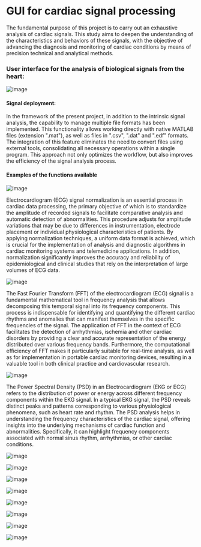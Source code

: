 # GUI for cardiac signal processing


The fundamental purpose of this project is to carry out an exhaustive analysis of cardiac signals. This study aims to deepen the understanding of the characteristics and behaviors of these signals, with the objective of advancing the diagnosis and monitoring of cardiac conditions by means of precision technical and analytical methods.

### User interface for the analysis of biological signals from the heart:

![image](https://github.com/ORYEPA/GUI-for-cardiac-signal-processing/assets/85662258/37b84440-fd46-4267-bfc1-6e1b45e68411)


#### Signal deployment:

In the framework of the present project, in addition to the intrinsic signal analysis, the capability to manage multiple file formats has been implemented. This functionality allows working directly with native MATLAB files (extension ".mat"), as well as files in ".csv", ".dat" and ".edf" formats. The integration of this feature eliminates the need to convert files using external tools, consolidating all necessary operations within a single program. This approach not only optimizes the workflow, but also improves the efficiency of the signal analysis process.


#### Examples of the functions available

![image](https://github.com/ORYEPA/GUI-for-cardiac-signal-processing/assets/85662258/7c51a728-2a8c-4956-a561-3fc28478c2fc)

Electrocardiogram (ECG) signal normalization is an essential process in cardiac data processing, the primary objective of which is to standardize the amplitude of recorded signals to facilitate comparative analysis and automatic detection of abnormalities. This procedure adjusts for amplitude variations that may be due to differences in instrumentation, electrode placement or individual physiological characteristics of patients. By applying normalization techniques, a uniform data format is achieved, which is crucial for the implementation of analysis and diagnostic algorithms in cardiac monitoring systems and telemedicine applications. In addition, normalization significantly improves the accuracy and reliability of epidemiological and clinical studies that rely on the interpretation of large volumes of ECG data.

![image](https://github.com/ORYEPA/GUI-for-cardiac-signal-processing/assets/85662258/adf771fc-24c9-46e2-88fb-997fb1883444)

The Fast Fourier Transform (FFT) of the electrocardiogram (ECG) signal is a fundamental mathematical tool in frequency analysis that allows decomposing this temporal signal into its frequency components. This process is indispensable for identifying and quantifying the different cardiac rhythms and anomalies that can manifest themselves in the specific frequencies of the signal. The application of FFT in the context of ECG facilitates the detection of arrhythmias, ischemia and other cardiac disorders by providing a clear and accurate representation of the energy distributed over various frequency bands. Furthermore, the computational efficiency of FFT makes it particularly suitable for real-time analysis, as well as for implementation in portable cardiac monitoring devices, resulting in a valuable tool in both clinical practice and cardiovascular research.

![image](https://github.com/ORYEPA/GUI-for-cardiac-signal-processing/assets/85662258/76f3fd61-3a14-4191-8056-278d70c4bcd8)

The Power Spectral Density (PSD) in an Electrocardiogram (EKG or ECG) refers to the distribution of power or energy across different frequency components within the EKG signal. In a typical EKG signal, the PSD reveals distinct peaks and patterns corresponding to various physiological phenomena, such as heart rate and rhythm. The PSD analysis helps in understanding the frequency characteristics of the cardiac signal, offering insights into the underlying mechanisms of cardiac function and abnormalities. Specifically, it can highlight frequency components associated with normal sinus rhythm, arrhythmias, or other cardiac conditions. 

![image](https://github.com/ORYEPA/GUI-for-cardiac-signal-processing/assets/85662258/e19edc6e-1fb7-4504-b93f-21e5febcbae2)

![image](https://github.com/ORYEPA/GUI-for-cardiac-signal-processing/assets/85662258/b845cf16-9531-4e8c-8025-38b5ba4ff1d2)

![image](https://github.com/ORYEPA/GUI-for-cardiac-signal-processing/assets/85662258/41aa39c4-47f8-4f8d-bed3-f33fe9f59610)

![image](https://github.com/ORYEPA/GUI-for-cardiac-signal-processing/assets/85662258/7d742183-7368-4090-b3ed-390eb775b879)

![image](https://github.com/ORYEPA/GUI-for-cardiac-signal-processing/assets/85662258/10cd2f56-d7a1-4244-b25c-4c900bbd49aa)

![image](https://github.com/ORYEPA/GUI-for-cardiac-signal-processing/assets/85662258/fbb54824-c15e-408e-a2fb-c740bc32db4f)

![image](https://github.com/ORYEPA/GUI-for-cardiac-signal-processing/assets/85662258/6b764555-8365-4d10-a33e-b71b18cedda9)


![image](https://github.com/ORYEPA/GUI-for-cardiac-signal-processing/assets/85662258/5d9ccfa1-c28f-43a9-bc87-8e6c3f5bde41)




